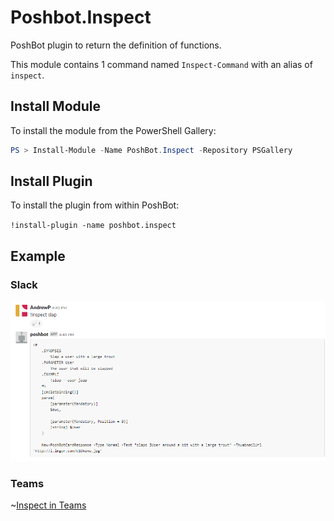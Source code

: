 # Poshbot.Inspect

PoshBot plugin to return the definition of functions.

This module contains 1 command named `Inspect-Command` with an alias of `inspect`.

## Install Module

To install the module from the PowerShell Gallery:

```powershell
PS > Install-Module -Name PoshBot.Inspect -Repository PSGallery
```

## Install Plugin

To install the plugin from within PoshBot:

`!install-plugin -name poshbot.inspect`

## Example

### Slack

![Inspect a command](SlackExample.png)

### Teams

~[Inspect in Teams](TeamsExample.png)
